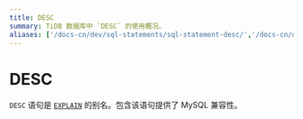 ```yaml
---
title: DESC
summary: TiDB 数据库中 `DESC` 的使用概况。
aliases: ['/docs-cn/dev/sql-statements/sql-statement-desc/','/docs-cn/dev/reference/sql/statements/desc/']
---
```


# DESC

`DESC` 语句是 [`EXPLAIN`](/sql-statements/sql-statement-explain.md) 的别名。包含该语句提供了 MySQL 兼容性。
